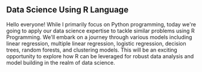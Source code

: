 ## Data Science Using R Language

Hello everyone! While I primarily focus on Python programming, today we're going to apply our data science expertise to tackle similar problems using R Programming. We'll embark on a journey through various models including linear regression, multiple linear regression, logistic regression, decision trees, random forests, and clustering models. This will be an exciting opportunity to explore how R can be leveraged for robust data analysis and model building in the realm of data science.

